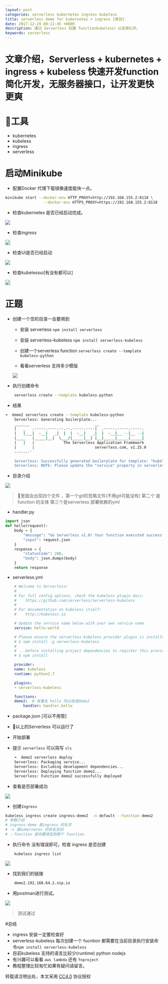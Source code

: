 ```yaml
---
layout: post
categories: serverless kubernetes ingress kubeless
title: serverless demo for kubernetes + ingress [原创]
date: 2017-12-29 00:11:45 +0800
description: 通过 Serverless 创建 functionkubeless）以及简化开。
keywords: serverless
---
```


# 文章介绍，Serverless + kubernetes + ingress + kubeless 快速开发function 简化开发，无服务器接口，让开发更快 更爽


# 工具

  * kubernetes
  * kubeless
  * ingress
  * serverless


# 启动Minikube

  * 配置Docker 代理下载镜像速度能快一点。

```bash
minikube start --docker-env HTTP_PROXY=http://192.168.155.2:8118 \
                 --docker-env HTTPS_PROXY=https://192.168.155.2:8118

```
  * 检查kubernetes 是否已经启动完成。

  ![](http://zmatsh.b0.upaiyun.com/demos/d8922ed9-aeb0-4056-9abb-3319cf2b7544.png)

  * 检查ingress
     
  ![](http://zmatsh.b0.upaiyun.com/demos/51342058-f68a-4c0f-ba9b-9ff846c8a571.png)
   

  * 检查UI是否已经启动
    
  ![](http://zmatsh.b0.upaiyun.com/demos/baee88c2-ccfc-4551-9596-6752c4640826.png)

  * 检查kubelessui[有没有都可以]

  ![](http://zmatsh.b0.upaiyun.com/demos/4a80959d-8db3-4a44-bc41-403f1c77f324.png)




# 正题

  * 创建一个空的目录一会要用到

    * 安装 serverless  `npm install serverless` 

    * 安装 serverless-kubeless  `npm install serverless-kubeless`

    * 创建一个serverless function `serverless create --template kubeless-python`
    
    * 看看serverless 支持多少模版

    ![](http://zmatsh.b0.upaiyun.com/demos/6b52ee20-569a-4450-b3b9-b495c9e3fd0b.png)

* 执行创建命令

```bash
    serverless create --template kubeless-python
```

* 结果 

```bash
➜  demo2 serverless create --template kubeless-python
    Serverless: Generating boilerplate...
    _______                             __
    |   _   .-----.----.--.--.-----.----|  .-----.-----.-----.
    |   |___|  -__|   _|  |  |  -__|   _|  |  -__|__ --|__ --|
    |____   |_____|__|  \___/|_____|__| |__|_____|_____|_____|
    |   |   |             The Serverless Application Framework
    |       |                           serverless.com, v1.25.0
    -------'

    Serverless: Successfully generated boilerplate for template: "kubeless-python"
    Serverless: NOTE: Please update the "service" property in serverless.yml with your service name
```
* 目录介绍

![](http://zmatsh.b0.upaiyun.com/demos/0d3ccbe2-a619-44ca-bf70-267a2c6a10db.png)

> 里面会出现四个文件 ，第一个git的忽略文件(不用git可能没有)
> 第二个 是function 的主体
> 第三个是serverless 部署依赖的yml

* handler.py

```python
import json
def hello(request):
    body = {
        "message": "Go Serverless v1.0! Your function executed successfully!",
        "input": request.json
    }
    response = {
        "statusCode": 200,
        "body": json.dumps(body)
    }
    return response
```
* serverless.yml

```yaml
    # Welcome to Serverless!
    #
    # For full config options, check the kubeless plugin docs:
    #    https://github.com/serverless/serverless-kubeless
    #
    # For documentation on kubeless itself:
    #    http://kubeless.io

    # Update the service name below with your own service name
    service: hello-world

    # Please ensure the serverless-kubeless provider plugin is installed globally.
    # $ npm install -g serverless-kubeless
    #
    # ...before installing project dependencies to register this provider.
    # $ npm install

    provider:
    name: kubeless
    runtime: python2.7

    plugins:
    - serverless-kubeless

    functions:
    demo2:  # 有重名 hello 所以改成demo2
        handler: handler.hello

```

* package.json [可以不用管]


* 以上的Serverless 可以运行了

* 开始部署

* 提示 `serverless` 可以简写  `sls`

```bash
    ➜  demo2 serverless deploy
    Serverless: Packaging service...
    Serverless: Excluding development dependencies...
    Serverless: Deploying function demo2...
    Serverless: Function demo2 successfully deployed

```

* 查看是否部署成功

![](http://zmatsh.b0.upaiyun.com/demos/c1313fae-c4dc-4b9f-bcb8-1508b8dec8fe.png)

* 创建`Ingress`

```bash
kubeless ingress create ingress-demo2  -n default --function demo2
# 参数介绍
# ingress-demo 是ingress 的名字
# -n 是kubernetes 的命名空间
# --function 是你要绑定到那个 function
```

* 执行命令 没有错误即可，检查 ingress 是否创建

```bash
    kubeless ingress list
```

![](http://zmatsh.b0.upaiyun.com/demos/e2839acc-e728-4f81-99e1-97474ec53a40.png)

* 找到我们的链接

```bash
    demo2.192.168.64.2.nip.io
```

* 用postman进行测试。

![](http://zmatsh.b0.upaiyun.com/demos/6e04c70c-ad58-46a5-afc7-498b741323f6.png)

  > 测试通过


#总结

* ingress 安装一定要检查好
* serverless-kubeless 每次创建一个 fucntion 都需要在当前目录执行安装命令`npm install serverless-kubeless`
* 目前kubeless 支持的语言比较少(runtime) python nodejs
* 有兴趣可以看看 `aws lambda` 还有 `fnproject`
* 教程整理比较匆忙如果有疑问请留言。


转载请注明出处，本文采用 [CC4.0](http://creativecommons.org/licenses/by-nc-nd/4.0/) 协议授权
